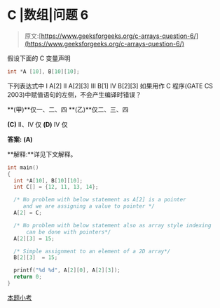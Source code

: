 # C |数组|问题 6

> 原文:[https://www.geeksforgeeks.org/c-arrays-question-6/](https://www.geeksforgeeks.org/c-arrays-question-6/)

假设下面的 C 变量声明

```cpp
int *A [10], B[10][10];  
```

下列表达式中
I A[2]
II A[2][3]
III B[1]
IV B[2][3]
如果用作 C 程序(GATE CS 2003)中赋值语句的左侧，不会产生编译时错误？

**(甲)**仅一、二、四
**(乙)**仅二、三、四

**(C)** II、IV 仅
**(D)** IV 仅

**答案:** **(A)**

**解释:**详见下文解释。

```cpp
int main() 
{ 
  int *A[10], B[10][10]; 
  int C[] = {12, 11, 13, 14}; 

  /* No problem with below statement as A[2] is a pointer 
     and we are assigning a value to pointer */
  A[2] = C;  

  /* No problem with below statement also as array style indexing 
      can be done with pointers*/
  A[2][3] = 15; 

  /* Simple assignment to an element of a 2D array*/
  B[2][3]  = 15; 

  printf("%d %d", A[2][0], A[2][3]); 
  return 0;
}
```

[本题小考](https://www.geeksforgeeks.org/quiz-corner-gq/)